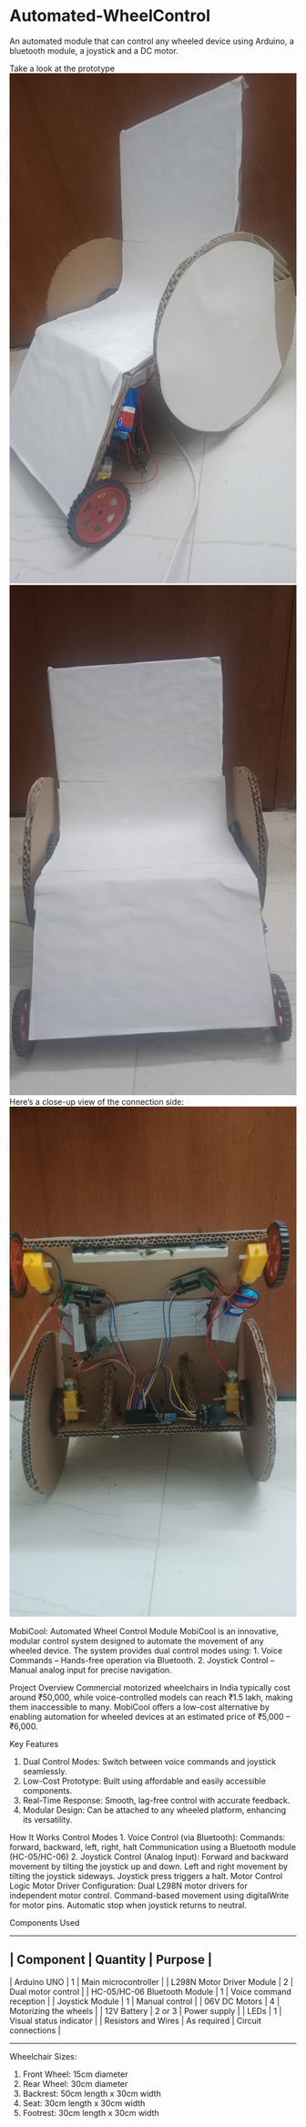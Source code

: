 # Automated-WheelControl
An automated module that can control any wheeled device using Arduino, a bluetooth module, a joystick and a DC motor.

Take a look at the prototype
![Side View](assets/side%20view.jpg)
![Front Side](assets/front%20side.jpg)
Here’s a close-up view of the connection side:
![Connection Side](assets/connection%20side.jpg)



MobiCool: Automated Wheel Control Module
MobiCool is an innovative, modular control system designed to automate the movement of any wheeled device. The system provides dual control modes using:
    1. Voice Commands – Hands-free operation via Bluetooth.
    2. Joystick Control – Manual analog input for precise navigation.

Project Overview
Commercial motorized wheelchairs in India typically cost around ₹50,000, while voice-controlled models can reach ₹1.5 lakh, making them inaccessible to many. MobiCool offers a low-cost alternative by enabling automation for wheeled devices at an estimated price of ₹5,000 – ₹6,000.

Key Features
1. Dual Control Modes: Switch between voice commands and joystick seamlessly.
2. Low-Cost Prototype: Built using affordable and easily accessible components.
3. Real-Time Response: Smooth, lag-free control with accurate feedback.
4. Modular Design: Can be attached to any wheeled platform, enhancing its versatility.

How It Works
    Control Modes
        1. Voice Control (via Bluetooth):
                Commands: forward, backward, left, right, halt
                Communication using a Bluetooth module (HC-05/HC-06)
        2. Joystick Control (Analog Input):
                Forward and backward movement by tilting the joystick up and down.
                Left and right movement by tilting the joystick sideways.
                Joystick press triggers a halt.
    Motor Control Logic
        Motor Driver Configuration: Dual L298N motor drivers for independent motor control.
        Command-based movement using digitalWrite for motor pins.
        Automatic stop when joystick returns to neutral.

Components Used

_________________________________________________________________________________________________________
|   Component	                      |          Quantity	     |       Purpose                        |
---------------------------------------------------------------------------------------------------------
|   Arduino UNO	                      |          1	             |       Main microcontroller           |
|   L298N Motor Driver Module	      |          2	             |       Dual motor control             |
|   HC-05/HC-06 Bluetooth Module	  |          1	             |       Voice command reception        |
|   Joystick Module	                  |          1	             |       Manual control                 |
|   06V DC Motors	                  |          4       	     |       Motorizing the wheels          |
|   12V Battery	                      |          2 or 3          |       Power supply                   |
|   LEDs	                          |          1	             |       Visual status indicator        |
|   Resistors and Wires	              |          As required	 |       Circuit connections            |
_________________________________________________________________________________________________________

Wheelchair Sizes:
1. Front Wheel:    15cm diameter
2. Rear Wheel:     30cm diameter
3. Backrest:       50cm length x 30cm width
4. Seat:           30cm length x 30cm width
5. Footrest:       30cm length x 30cm width
